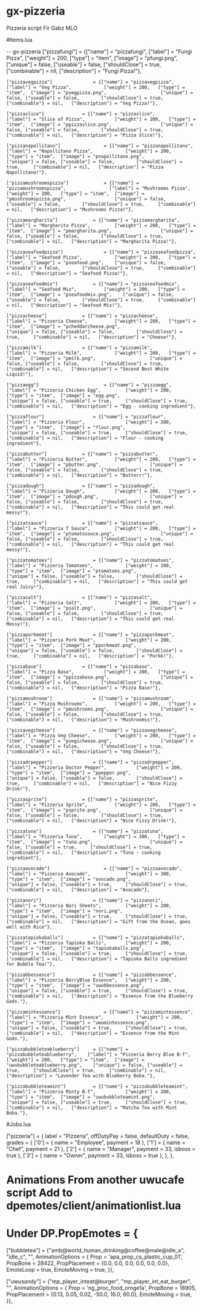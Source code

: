 # gx-pizzeria
Pizzeria script Fir Gabz MLO

#Items.lua

-- gx-pizzeria
	["pizzafungi"]			    = {["name"] = "pizzafungi",			    ["label"] = "Fungi Pizza",	        ["weight"] = 200,	["type"] = "item",	["image"] = "pfungi.png",				    ["unique"] = false,	["useable"] = false,		["shouldClose"] = true,		["combinable"] = nil,   ["description"] = "Fungi Pizza!"},
	
	["pizzavegpizza"]			    = {["name"] = "pizzavegpizza",			    ["label"] = "Veg Pizza",	        ["weight"] = 200,	["type"] = "item",	["image"] = "pvegpizza.png",				    ["unique"] = false,	["useable"] = false,		["shouldClose"] = true,		["combinable"] = nil,   ["description"] = "Veg Pizza!"},
	
	["pizzaslice"]			    = {["name"] = "pizzaslice",			    ["label"] = "Slice of Pizza",	        ["weight"] = 200,	["type"] = "item",	["image"] = "ppizzaslice.png",				    ["unique"] = false,	["useable"] = false,		["shouldClose"] = true,		["combinable"] = nil,   ["description"] = "Pizza Slice!"},
	
	["pizzanapollitano"]			    = {["name"] = "pizzanapollitano",			    ["label"] = "Napollitano Pizza",	        ["weight"] = 200,	["type"] = "item",	["image"] = "pnapollitano.png",				    ["unique"] = false,	["useable"] = false,		["shouldClose"] = true,		["combinable"] = nil,   ["description"] = "Pizza Napollitano!"},
	
	["pizzamushroomspizza"]			    = {["name"] = "pizzamushroomspizza",			    ["label"] = "Mushrooms Pizza",	        ["weight"] = 200,	["type"] = "item",	["image"] = "pmushroomspizza.png",				    ["unique"] = false,	["useable"] = false,		["shouldClose"] = true,		["combinable"] = nil,   ["description"] = "Mushrooms Pizza!"},
	
	["pizzamargharita"]			    = {["name"] = "pizzamargharita",			    ["label"] = "Margharita Pizza",	        ["weight"] = 200,	["type"] = "item",	["image"] = "pmargharita.png",				    ["unique"] = false,	["useable"] = false,		["shouldClose"] = true,		["combinable"] = nil,   ["description"] = "Margharita Pizza!"},
	
	["pizzaseafoodpizza"]			    = {["name"] = "pizzaseafoodpizza",			    ["label"] = "Seafood Pizza",	        ["weight"] = 200,	["type"] = "item",	["image"] = "pseafood.png",    ["unique"] = false,	["useable"] = false,		["shouldClose"] = true,		["combinable"] = nil,   ["description"] = "Seafood Pizza!"},
	
	["pizzaseafoodmix"]			    = {["name"] = "pizzaseafoodmix",			    ["label"] = "Seafood Mix",	        ["weight"] = 200,	["type"] = "item",	["image"] = "pseafoodmix.png",    ["unique"] = false,	["useable"] = false,		["shouldClose"] = true,		["combinable"] = nil,   ["description"] = "Seafood Mix!"},
	
	["pizzacheese"]			    = {["name"] = "pizzacheese",			    ["label"] = "Pizzeria Cheese",	        ["weight"] = 200,	["type"] = "item",	["image"] = "pcheddarcheese.png",				    ["unique"] = false,	["useable"] = false,		["shouldClose"] = true,		["combinable"] = nil,   ["description"] = "Cheese!"},
	
	["pizzamilk"]			    = {["name"] = "pizzamilk",			    ["label"] = "Pizzeria Milk",	        ["weight"] = 200,	["type"] = "item",	["image"] = "pmilk.png",				    ["unique"] = false,	["useable"] = false,		["shouldClose"] = true,		["combinable"] = nil,   ["description"] = "Second Best White Liquid!"},
	
	["pizzaegg"]						= {["name"] = "pizzaegg",					["label"] = "Pizzeria Chicken Egg",			["weight"] = 200,	["type"] = "item",	["image"] = "egg.png",						["unique"] = false,	["useable"] = true,		["shouldClose"] = true,		["combinable"] = nil,	["description"] = "Egg - cooking ingredient"},
	
	["pizzaflour"]					= {["name"] = "pizzaflour",					["label"] = "Pizzeria Flour",				["weight"] = 200,	["type"] = "item",	["image"] = "flour.png",					["unique"] = false,	["useable"] = true,		["shouldClose"] = true,		["combinable"] = nil,	["description"] = "Flour - cooking ingredient"},
	
	["pizzabutter"]			    = {["name"] = "pizzabutter",			    ["label"] = "Pizzeria Butter",	        ["weight"] = 200,	["type"] = "item",	["image"] = "pbutter.png",				    ["unique"] = false,	["useable"] = false,		["shouldClose"] = true,		["combinable"] = nil,   ["description"] = "Butterr!"},
	
	["pizzadough"]			    = {["name"] = "pizzadough",			    ["label"] = "Pizzeria Dough",	        ["weight"] = 200,	["type"] = "item",	["image"] = "pdough.png",				    ["unique"] = false,	["useable"] = false,		["shouldClose"] = true,		["combinable"] = nil,   ["description"] = "This could get real messy!"},
	
	["pizzatsauce"]			    = {["name"] = "pizzatsauce",			    ["label"] = "Pizzeria T Sauce",	        ["weight"] = 200,	["type"] = "item",	["image"] = "ptomatosouce.png",				    ["unique"] = false,	["useable"] = false,		["shouldClose"] = true,		["combinable"] = nil,   ["description"] = "This could get real messy!"},
	
	["pizzatomatoes"]			    = {["name"] = "pizzatomatoes",			    ["label"] = "Pizzeria Tomatoes",	        ["weight"] = 200,	["type"] = "item",	["image"] = "ptomatoes.png",				    ["unique"] = false,	["useable"] = false,		["shouldClose"] = true,		["combinable"] = nil,   ["description"] = "This could get real Juicy!"},
	
	["pizzasalt"]			    = {["name"] = "pizzasalt",			    ["label"] = "Pizzeria Salt",	        ["weight"] = 200,	["type"] = "item",	["image"] = "psalt.png",				    ["unique"] = false,	["useable"] = false,		["shouldClose"] = true,		["combinable"] = nil,   ["description"] = "This could get real Messy!"},
	
	["pizzaporkmeat"]			    = {["name"] = "pizzaporkmeat",			    ["label"] = "Pizzeria Pork Meat",	        ["weight"] = 200,	["type"] = "item",	["image"] = "pporkmeat.png",				    ["unique"] = false,	["useable"] = false,		["shouldClose"] = true,		["combinable"] = nil,   ["description"] = "Porkk!"},
	
	["pizzabase"]			    = {["name"] = "pizzabase",			    ["label"] = "Pizza Base",	        ["weight"] = 200,	["type"] = "item",	["image"] = "ppizzabase.png",				    ["unique"] = false,	["useable"] = false,		["shouldClose"] = true,		["combinable"] = nil,   ["description"] = "Pizza Base!"},
	
	["pizzamushroom"]			    = {["name"] = "pizzamushroom",			    ["label"] = "Pizza Mushrooms",	        ["weight"] = 200,	["type"] = "item",	["image"] = "pmushrooms.png",				    ["unique"] = false,	["useable"] = false,		["shouldClose"] = true,		["combinable"] = nil,   ["description"] = "Mushroomss!"},
	
	["pizzavegcheese"]			    = {["name"] = "pizzavegcheese",			    ["label"] = "Pizza Veg Cheese",	        ["weight"] = 200,	["type"] = "item",	["image"] = "pvegicheese.png",				    ["unique"] = false,	["useable"] = false,		["shouldClose"] = true,		["combinable"] = nil,   ["description"] = "Veg Cheese!"},
	
	["pizzadrpepper"]			    = {["name"] = "pizzadrpepper",			    ["label"] = "Pizzeria Doctor Pepper",	        ["weight"] = 200,	["type"] = "item",	["image"] = "ppepper.png",				    ["unique"] = false,	["useable"] = false,		["shouldClose"] = true,		["combinable"] = nil,   ["description"] = "Nice Fizzy Drink!"},
	
	["pizzasprite"]			    = {["name"] = "pizzasprite",			    ["label"] = "Pizzeria Sprite",	        ["weight"] = 200,	["type"] = "item",	["image"] = "psprite.png",				    ["unique"] = false,	["useable"] = false,		["shouldClose"] = true,		["combinable"] = nil,   ["description"] = "Nice Fizzy Drink!"},
	
	["pizzatuna"]					= {["name"] = "pizzatuna",					["label"] = "Pizzeria Tuna",		["weight"] = 300,	["type"] = "item",	["image"] = "tuna.png",						["unique"] = false,	["useable"] = true,		["shouldClose"] = true,		["combinable"] = nil,	["description"] = "Tuna - cooking ingredient"},
	
	["pizzaavocado"]					= {["name"] = "pizzaavocado",				["label"] = "Pizzeria Avocado",				["weight"] = 300,	["type"] = "item",	["image"] = "avocado.png",					["unique"] = false,	["useable"] = true,		["shouldClose"] = true,		["combinable"] = nil,	["description"] = "Avocado"},
	
	["pizzanori"]					= {["name"] = "pizzanori",					["label"] = "Pizzeria Nori Sheets",			["weight"] = 200,	["type"] = "item",	["image"] = "nori.png",						["unique"] = false, ["useable"] = true,		["shouldClose"] = true,		["combinable"] = nil,	["description"] = "Gift from the Ocean, goes well with Rice"},
	
	["pizzatapiokaballs"]			= {["name"] = "pizzatapiokaballs",			["label"] = "Pizzeria Tapioka Balls",		["weight"] = 200,	["type"] = "item",	["image"] = "tapiokaballs.png",				["unique"] = false,	["useable"] = true,		["shouldClose"] = true,		["combinable"] = nil,	["description"] = "Tapioka Balls ingredient for Bubble Tea!"},
	
	["pizzabbessence"]			    = {["name"] = "pizzabbessence",			    ["label"] = "Pizzeria BerryBlue Essence",	["weight"] = 200,	["type"] = "item",	["image"] = "uwubbessence.png",				["unique"] = false,	["useable"] = true,		["shouldClose"] = true,		["combinable"] = nil,   ["description"] = "Essence from the Blueberry Gods."},
	
	["pizzamintessence"]			    = {["name"] = "pizzamintessence",	    	["label"] = "Pizzeria Mint Essence",			["weight"] = 200,	["type"] = "item",	["image"] = "uwumintessence.png",			["unique"] = false,	["useable"] = true,		["shouldClose"] = true,		["combinable"] = nil,   ["description"] = "Essence from the Mint Gods."},
	
	["pizzabubbleteablueberry"]    	= {["name"] = "pizzabubbleteablueberry",	["label"] = "Pizzeria Berry Blue B-T",		["weight"] = 200,	["type"] = "item",	["image"] = "uwububbleteablueberry.png",	["unique"] = false,	["useable"] = true,		["shouldClose"] = true,		["combinable"] = nil,   ["description"] = "Lavender Tea with Blueberry Boba."},
	
	["pizzabubbleteamint"]		    = {["name"] = "pizzabubbleteamint",		["label"] = "Pizzeria Minty B-T",			["weight"] = 200,	["type"] = "item",	["image"] = "uwububbleteamint.png",			["unique"] = false,	["useable"] = true,		["shouldClose"] = true,		["combinable"] = nil,   ["description"] = "Matcha Tea with Mint Boba."},
 
 #Jobs.lua
 
   ["pizzeria"] = {
        label = "Pizzeria",
        offDutyPay = false,
        defaultDuty = false,
        grades = {
            ['0'] = { 
                name = "Employee", 
                payment = 18 
            }, 
            ['1'] = { 
                name = "Chef", 
                payment = 21 
            }, 
            ['2'] = { 
                name = "Manager", 
                payment = 33, 
                isboss = true 
            }, 
            ['3'] = { 
                name = "Owner", 
                payment = 33, 
                isboss = true
             }, 
        }, 
    },
    
# Animations From another uwucafe script Add to dpemotes/client/animationlist.lua 
# Under DP.PropEmotes = {

["bubbletea"] = {"amb@world_human_drinking@coffee@male@idle_a", "idle_c", "", AnimationOptions =
{
    Prop = 'apa_prop_cs_plastic_cup_01',
    PropBone = 28422,
    PropPlacement = {0.0, 0.0, 0.0, 0.0, 0.0, 0.0},
    EmoteLoop = true,
    EmoteMoving = true,
}},

["uwusandy"] = {"mp_player_inteat@burger", "mp_player_int_eat_burger", "", AnimationOptions =
{
    Prop = 'ng_proc_food_ornge1a',
    PropBone = 18905,
    PropPlacement = {0.13, 0.05, 0.02, -50.0, 16.0, 60.0},
    EmoteMoving = true,
}},
    
